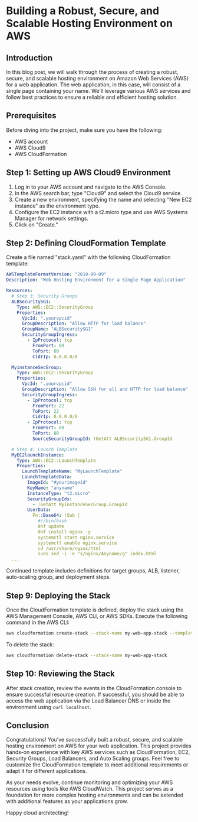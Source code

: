 # Building a Robust, Secure, and Scalable Hosting Environment on AWS

## Introduction

In this blog post, we will walk through the process of creating a robust, secure, and scalable hosting environment on Amazon Web Services (AWS) for a web application. The web application, in this case, will consist of a single page containing your name. We'll leverage various AWS services and follow best practices to ensure a reliable and efficient hosting solution.

## Prerequisites

Before diving into the project, make sure you have the following:

- AWS account
- AWS Cloud9
- AWS CloudFormation

## Step 1: Setting up AWS Cloud9 Environment

1. Log in to your AWS account and navigate to the AWS Console.
2. In the AWS search bar, type "Cloud9" and select the Cloud9 service.
3. Create a new environment, specifying the name and selecting "New EC2 instance" as the environment type.
4. Configure the EC2 instance with a t2.micro type and use AWS Systems Manager for network settings.
5. Click on "Create."

## Step 2: Defining CloudFormation Template

Create a file named "stack.yaml" with the following CloudFormation template:

```yaml
AWSTemplateFormatVersion: "2010-09-09"
Description: "Web Hosting Environment for a Single Page Application"

Resources:
  # Step 3: Security Groups
  ALBSecuritySG1:
    Type: AWS::EC2::SecurityGroup
    Properties:
      VpcId: ".yourvpcid"
      GroupDescription: "Allow HTTP for load balance"
      GroupName: "ALBSecuritySG1"
      SecurityGroupIngress:
        - IpProtocol: tcp
          FromPort: 80
          ToPort: 80
          CidrIp: 0.0.0.0/0

  MyinstanceSecGroup:
    Type: AWS::EC2::SecurityGroup
    Properties:
      VpcId: ".yourvpcid"
      GroupDescription: "Allow SSH for all and HTTP for load balance"
      SecurityGroupIngress:
        - IpProtocol: tcp
          FromPort: 22
          ToPort: 22
          CidrIp: 0.0.0.0/0
        - IpProtocol: tcp
          FromPort: 80
          ToPort: 80
          SourceSecurityGroupId: !GetAtt ALBSecuritySG1.GroupId

  # Step 4: Launch Template
  MyEC2launchInstance:
    Type: AWS::EC2::LaunchTemplate
    Properties:
      LaunchTemplateName: "MyLaunchTemplate"
      LaunchTemplateData:
        ImageId: "#yourimageid"
        KeyName: "anyname"
        InstanceType: "t2.micro"
        SecurityGroupIds:
          - !GetAtt MyinstanceSecGroup.GroupId
        UserData:
          Fn::Base64: !Sub |
            #!/bin/bash
            dnf update
            dnf install nginx -y
            systemctl start nginx.service
            systemctl enable nginx.service
            cd /usr/share/nginx/html
            sudo sed -i -e "s/nginx/Anyname/g" index.html
  ...
```

Continued template includes definitions for target groups, ALB, listener, auto-scaling group, and deployment steps.

## Step 9: Deploying the Stack

Once the CloudFormation template is defined, deploy the stack using the AWS Management Console, AWS CLI, or AWS SDKs. Execute the following command in the AWS CLI:

```bash
aws cloudformation create-stack --stack-name my-web-app-stack --template-body file://stack.yaml
```

To delete the stack:

```bash
aws cloudformation delete-stack --stack-name my-web-app-stack
```

## Step 10: Reviewing the Stack

After stack creation, review the events in the CloudFormation console to ensure successful resource creation. If successful, you should be able to access the web application via the Load Balancer DNS or inside the environment using `curl localhost`.

## Conclusion

Congratulations! You've successfully built a robust, secure, and scalable hosting environment on AWS for your web application. This project provides hands-on experience with key AWS services such as CloudFormation, EC2, Security Groups, Load Balancers, and Auto Scaling groups. Feel free to customize the CloudFormation template to meet additional requirements or adapt it for different applications.

As your needs evolve, continue monitoring and optimizing your AWS resources using tools like AWS CloudWatch. This project serves as a foundation for more complex hosting environments and can be extended with additional features as your applications grow.

Happy cloud architecting!